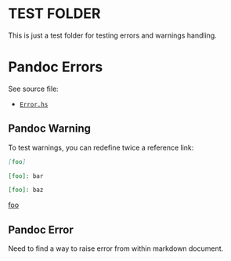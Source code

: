 # TEST FOLDER

This is just a test folder for testing errors and warnings handling.

# Pandoc Errors

See source file:

- [`Error.hs`](https://github.com/jgm/pandoc/blob/master/src/Text/Pandoc/Error.hs)

## Pandoc Warning

To test warnings, you can redefine twice a reference link:

``` markdown
[foo]

[foo]: bar

[foo]: baz
```

[foo]

[foo]: bar

[foo]: baz

## Pandoc Error

Need to find a way to raise error from within markdown document.